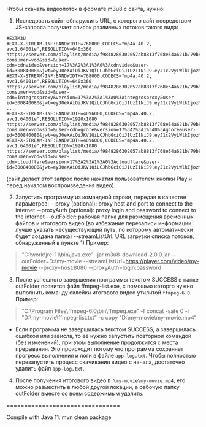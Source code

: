 Чтобы скачать видеопоток в формате m3u8 с сайта, нужно:

1) Исследовать сайт: обнаружить URL, с которого сайт посредством JS-запроса получает список различных потоков такого вида:
```
#EXTM3U
#EXT-X-STREAM-INF:BANDWIDTH=768000,CODECS="mp4a.40.2, avc1.64001e",RESOLUTION=640x360
https://server.com/playlist/media/f9848286302057ab8813f768e54a621b/79b8d2b8db12944494c43f8335a1f7b0/360?consumer=vod&sid=&user-cdn=cdnvideo&version=17%3A2%3A1%3A0%3Acdnvideo&user-id=300840080&jwt=eyJ0eXAiOiJKV1QiLCJhbGciOiJIUzI1NiJ9.eyJ1c2VyLWlkIjozMDA4NDAwODB9.SLnHJRTJX5fl8CsbYKB0euvXzsKu4UqYPIQ8S8XdZ7g
#EXT-X-STREAM-INF:BANDWIDTH=768000,CODECS="mp4a.40.2, avc1.64001e",RESOLUTION=640x360
https://server.com/playlist/media/f9848286302057ab8813f768e54a621b/79b8d2b8db12944494c43f8335a1f7b0/360?consumer=vod&sid=&user-cdn=integrosproxy&version=17%3A2%3A1%3A0%3Aintegrosproxy&user-id=300840080&jwt=eyJ0eXAiOiJKV1QiLCJhbGciOiJIUzI1NiJ9.eyJ1c2VyLWlkIjozMDA4NDAwODB9.SLnHJRTJX5fl8CsbYKB0euvXzsKu4UqYPIQ8S8XdZ7g
...
#EXT-X-STREAM-INF:BANDWIDTH=4096000,CODECS="mp4a.40.2, avc1.64001e",RESOLUTION=1920x1080
https://server.com/playlist/media/f9848286302057ab8813f768e54a621b/79b8d2b8db12944494c43f8335a1f7b0/1080?consumer=vod&sid=&user-cdn=gcore&version=17%3A2%3A1%3A0%3Agcore&user-id=300840080&jwt=eyJ0eXAiOiJKV1QiLCJhbGciOiJIUzI1NiJ9.eyJ1c2VyLWlkIjozMDA4NDAwODB9.SLnHJRTJX5fl8CsbYKB0euvXzsKu4UqYPIQ8S8XdZ7g
#EXT-X-STREAM-INF:BANDWIDTH=4096000,CODECS="mp4a.40.2, avc1.64001e",RESOLUTION=1920x1080
https://server.com/playlist/media/f9848286302057ab8813f768e54a621b/79b8d2b8db12944494c43f8335a1f7b0/1080?consumer=vod&sid=&user-cdn=cloudflare&version=17%3A2%3A1%3A0%3Acloudflare&user-id=300840080&jwt=eyJ0eXAiOiJKV1QiLCJhbGciOiJIUzI1NiJ9.eyJ1c2VyLWlkIjozMDA4NDAwODB9.SLnHJRTJX5fl8CsbYKB0euvXzsKu4UqYPIQ8S8XdZ7g
```
(сайт делает этот запрос после нажатия пользователем кнопки Play и перед началом воспроизведения видео).

2) Запустить программу из командной строки, передав в качестве параметров:
   --proxy (optional): proxy host and port to connect to the internet
   --proxyAuth (optional): proxy login and password to connect to the internet
   --outFolder: рабочая папка для размещения временных файлов и итогового видео (во избежание перезаписи информации лучше указать несуществующий путь, по которому автоматически будет создана папка)
   --streamListUrl: URL загрузки списка потоков, обнаруженный в пункте 1)
Пример:
> "C:\work\jre-11\bin\java.exe" -jar m3u8-download-2.0.0.jar --outFolder=D:\my-movie --streamListUrl=https://player.com/video/my-movie --proxy=host:8080 --proxyAuth=login:password

3) После успешного завершения программы текстом SUCCESS в папке outFolder появится файл ffmpeg-list.exe, с помощью которго нужно выполнить команду склейки итогового видео утилитой `ffmpeg-6.0`.
Пример:
> "C:\Program Files\ffmpeg-6.0\bin\ffmpeg.exe" -f concat -safe 0 -i "D:\my-movie\ffmpeg-list.txt" -c copy "D:\my-movie\my-movie.mp4"

* Если программа не завершилась текстом SUCCESS, а завершилась ошибкой или зависла, 
то её нужно запустить повторной командой (без изменений), при этом выполнение продолжится с места прерывания. 
Это происходит потому что программа сохраняет прогресс выполнения и логи в файле `app-log.txt`.
Чтобы полностью перезапустить процесс скачивания видео с начала, достаточно удалить файл `app-log.txt`.

4) После получения итогового видео `D:\my-movie\my-movie.mp4`, его можно разместить в любой другой локации, а рабочую папку outFolder вместе со всем содержимым удалить.

================================

Compile with Java 11:
mvn clean package


